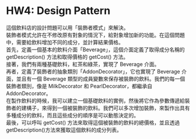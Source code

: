 # HW4: Design Pattern
這個飲料店的設計問題可以用「裝飾者模式」來解決。  
裝飾者模式允許在不修改原有對象的情況下，給對象增加新的功能。在這個問題中，需要給飲料增加不同的成分，並計算結果價格。  
首先，定義一個基本的飲料介面「Beverage」，這個介面定義了取得成分名稱的 getDescription() 方法和取得價格的 getCost() 方法。  
接著，我們有兩種基礎飲料，紅茶和綠茶，實現了 Beverage 介面。  
再者，定義了裝飾者的抽象類別「AddonDecorator」，它也實現了 Beverage 介面，並且有一個 Beverage 類型的成員變數來保存被裝飾的飲料。我們的每一個裝飾者類別，像是 MilkDecorator 和 PearlDecorator，都繼承自 AddonDecorator。  
在製作飲料的時候，我可以建立一個基礎飲料的實例，然後將它作為參數傳遞給裝飾者的建構子，來得到一個被裝飾的飲料。我們可以多次增加裝飾，來製作出具有多種成分的飲料，而且這些成分的順序是可以動態決定的。  
最後，可以呼叫 getCost() 方法來取得這個被裝飾的飲料的總價格，並且透過getDescription()方法來獲取這個飲料的成分列表。  
